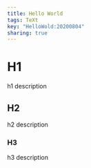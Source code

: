 ```yaml
---
title: Hello World
tags: TeXt
key: "HelloWold:20200804"
sharing: true
---
```


# H1
h1 description

## H2
h2 description

### H3
h3 description
